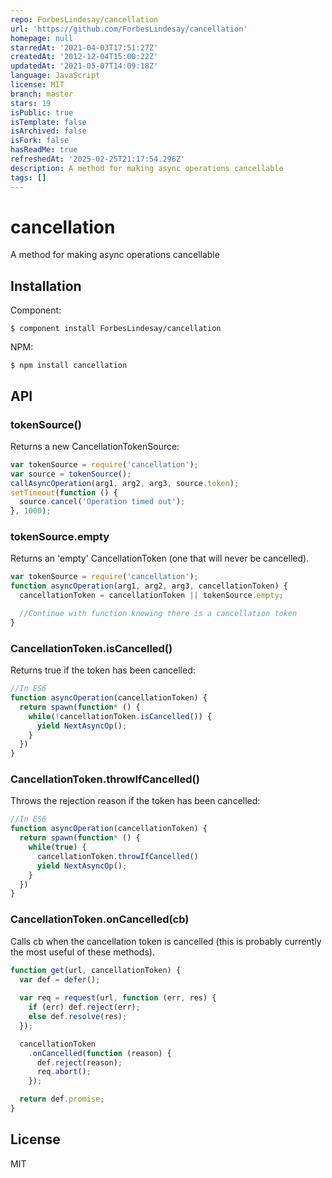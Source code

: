 ```yaml
---
repo: ForbesLindesay/cancellation
url: 'https://github.com/ForbesLindesay/cancellation'
homepage: null
starredAt: '2021-04-03T17:51:27Z'
createdAt: '2012-12-04T15:00:22Z'
updatedAt: '2021-05-07T14:09:18Z'
language: JavaScript
license: MIT
branch: master
stars: 19
isPublic: true
isTemplate: false
isArchived: false
isFork: false
hasReadMe: true
refreshedAt: '2025-02-25T21:17:54.296Z'
description: A method for making async operations cancellable
tags: []
---
```



# cancellation

  A method for making async operations cancellable

## Installation

Component:

    $ component install ForbesLindesay/cancellation

NPM:

    $ npm install cancellation

## API

### tokenSource()

  Returns a new CancellationTokenSource:

```javascript
var tokenSource = require('cancellation');
var source = tokenSource();
callAsyncOperation(arg1, arg2, arg3, source.token);
setTimeout(function () {
  source.cancel('Operation timed out');
}, 1000);
```

### tokenSource.empty

  Returns an 'empty' CancellationToken (one that will never be cancelled).

```javascript
var tokenSource = require('cancellation');
function asyncOperation(arg1, arg2, arg3, cancellationToken) {
  cancellationToken = cancellationToken || tokenSource.empty;

  //Continue with function knowing there is a cancellation token
}
```

### CancellationToken.isCancelled()

  Returns true if the token has been cancelled:

```javascript
//In ES6
function asyncOperation(cancellationToken) {
  return spawn(function* () {
    while(!cancellationToken.isCancelled()) {
      yield NextAsyncOp();
    }
  })
}
```

### CancellationToken.throwIfCancelled()

  Throws the rejection reason if the token has been cancelled:

```javascript
//In ES6
function asyncOperation(cancellationToken) {
  return spawn(function* () {
    while(true) {
      cancellationToken.throwIfCancelled()
      yield NextAsyncOp();
    }
  })
}
```

### CancellationToken.onCancelled(cb)

  Calls cb when the cancellation token is cancelled (this is probably currently the most useful of these methods).

```javascript
function get(url, cancellationToken) {
  var def = defer();
  
  var req = request(url, function (err, res) {
    if (err) def.reject(err);
    else def.resolve(res);
  });

  cancellationToken
    .onCancelled(function (reason) {
      def.reject(reason);
      req.abort();
    });

  return def.promise;
}
```

## License

  MIT
